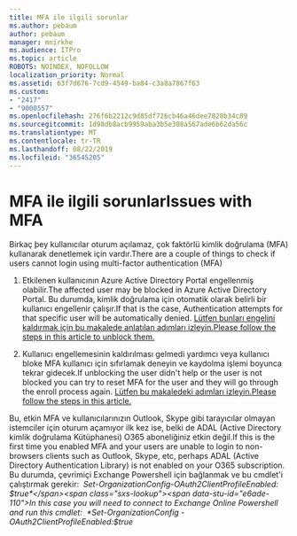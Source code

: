 ```yaml
---
title: MFA ile ilgili sorunlar
ms.author: pebaum
author: pebaum
manager: mnirkhe
ms.audience: ITPro
ms.topic: article
ROBOTS: NOINDEX, NOFOLLOW
localization_priority: Normal
ms.assetid: 63f7d676-7cd9-4549-ba84-c3a8a7867f63
ms.custom:
- "2417"
- "9000557"
ms.openlocfilehash: 276f6b2212c9d85df726cb46a46dee7828b34c89
ms.sourcegitcommit: 1d98db8acb9959aba3b5e308a567ade6b62da56c
ms.translationtype: MT
ms.contentlocale: tr-TR
ms.lasthandoff: 08/22/2019
ms.locfileid: "36545205"
---
```

# <a name="issues-with-mfa"></a><span data-ttu-id="e6ade-102">MFA ile ilgili sorunlar</span><span class="sxs-lookup"><span data-stu-id="e6ade-102">Issues with MFA</span></span>
<span data-ttu-id="e6ade-103">Birkaç þey kullanıcılar oturum açılamaz, çok faktörlü kimlik doğrulama (MFA) kullanarak denetlemek için vardır.</span><span class="sxs-lookup"><span data-stu-id="e6ade-103">There are a couple of things to check if users cannot login using multi-factor authentication (MFA)</span></span>

1. <span data-ttu-id="e6ade-104">Etkilenen kullanıcının Azure Active Directory Portal engellenmiş olabilir.</span><span class="sxs-lookup"><span data-stu-id="e6ade-104">The affected user may be blocked in Azure Active Directory Portal.</span></span> <span data-ttu-id="e6ade-105">Bu durumda, kimlik doğrulama için otomatik olarak belirli bir kullanıcı engellenir çalışır.</span><span class="sxs-lookup"><span data-stu-id="e6ade-105">If that is the case, Authentication attempts for that specific user will be automatically denied.</span></span> [<span data-ttu-id="e6ade-106">Lütfen bunları engelini kaldırmak için bu makalede anlatılan adımları izleyin.</span><span class="sxs-lookup"><span data-stu-id="e6ade-106">Please follow the steps in this article to unblock them.</span></span>](https://docs.microsoft.com/azure/active-directory/authentication/howto-mfa-mfasettings#block-and-unblock-users)

2. <span data-ttu-id="e6ade-107">Kullanıcı engellemesinin kaldırılması gelmedi yardımcı veya kullanıcı bloke MFA kullanıcı için sıfırlamak deneyin ve kaydolma işlemi boyunca tekrar gidecek.</span><span class="sxs-lookup"><span data-stu-id="e6ade-107">If unblocking the user didn't help or the user is not blocked you can try to reset MFA for the user and they will go through the enroll process again.</span></span> [<span data-ttu-id="e6ade-108">Lütfen bu makaledeki adımları izleyin.</span><span class="sxs-lookup"><span data-stu-id="e6ade-108">Please follow the steps in this article.</span></span>](https://docs.microsoft.com/azure/active-directory/authentication/howto-mfa-userdevicesettings#require-users-to-provide-contact-methods-again)

<span data-ttu-id="e6ade-109">Bu, etkin MFA ve kullanıcılarınızın Outlook, Skype gibi tarayıcılar olmayan istemciler için oturum açamıyor ilk kez ise, belki de ADAL (Active Directory kimlik doğrulama Kütüphanesi) O365 aboneliğiniz etkin değil.</span><span class="sxs-lookup"><span data-stu-id="e6ade-109">If this is the first time you enabled MFA and your users are unable to login to non-browsers clients such as Outlook, Skype, etc, perhaps ADAL (Active Directory Authentication Library) is not enabled on your O365 subscription.</span></span> <span data-ttu-id="e6ade-110">Bu durumda, çevrimiçi Exchange Powershell için bağlanmak ve bu cmdlet'i çalıştırmak gerekir:  *Set-OrganizationConfig-OAuth2ClientProfileEnabled: $true*</span><span class="sxs-lookup"><span data-stu-id="e6ade-110">In this case you will need to connect to Exchange Online Powershell and run this cmdlet:  *Set-OrganizationConfig -OAuth2ClientProfileEnabled:$true*</span></span>